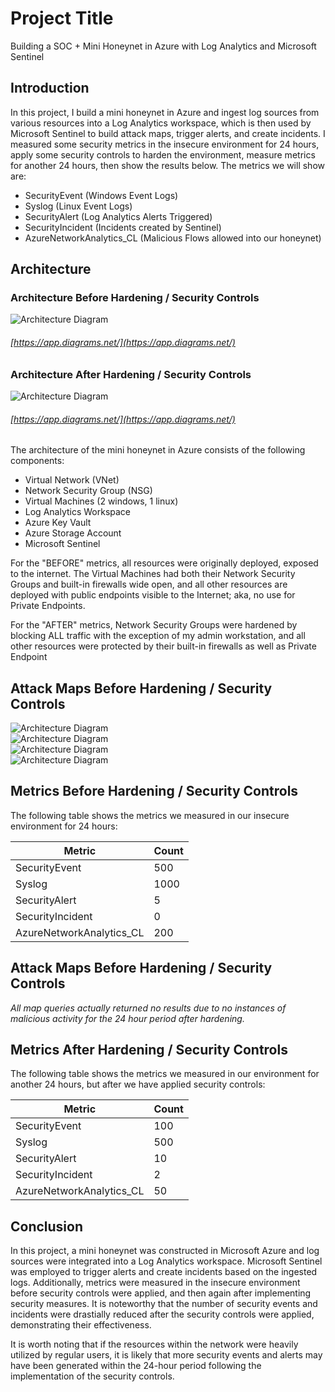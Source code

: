 # Project Title

Building a SOC + Mini Honeynet in Azure with Log Analytics and Microsoft Sentinel

## Introduction

In this project, I build a mini honeynet in Azure and ingest log sources from various resources into a Log Analytics workspace, which is then used by Microsoft Sentinel to build attack maps, trigger alerts, and create incidents. I measured some security metrics in the insecure environment for 24 hours, apply some security controls to harden the environment, measure metrics for another 24 hours, then show the results below. The metrics we will show are:

- SecurityEvent (Windows Event Logs)
- Syslog (Linux Event Logs)
- SecurityAlert (Log Analytics Alerts Triggered)
- SecurityIncident (Incidents created by Sentinel)
- AzureNetworkAnalytics_CL (Malicious Flows allowed into our honeynet)

## Architecture 
### Architecture Before Hardening / Security Controls
![Architecture Diagram](/images/architecture-diagram.png)
###### [https://app.diagrams.net/](https://app.diagrams.net/)

### Architecture After Hardening / Security Controls
![Architecture Diagram](/images/architecture-diagram.png)
###### [https://app.diagrams.net/](https://app.diagrams.net/)

The architecture of the mini honeynet in Azure consists of the following components:

- Virtual Network (VNet)
- Network Security Group (NSG)
- Virtual Machines (2 windows, 1 linux)
- Log Analytics Workspace
- Azure Key Vault
- Azure Storage Account
- Microsoft Sentinel

For the "BEFORE" metrics, all resources were originally deployed, exposed to the internet. The Virtual Machines had both their Network Security Groups and built-in firewalls wide open, and all other resources are deployed with public endpoints visible to the Internet; aka, no use for Private Endpoints.

For the "AFTER" metrics, Network Security Groups were hardened by blocking ALL traffic with the exception of my admin workstation, and all other resources were protected by their built-in firewalls as well as Private Endpoint

## Attack Maps Before Hardening / Security Controls

![Architecture Diagram](/images/architecture-diagram.png)<br>
![Architecture Diagram](/images/architecture-diagram.png)<br>
![Architecture Diagram](/images/architecture-diagram.png)<br>
![Architecture Diagram](/images/architecture-diagram.png)<br>

## Metrics Before Hardening / Security Controls

The following table shows the metrics we measured in our insecure environment for 24 hours:

| Metric                   | Count |
| ------------------------ | ----- |
| SecurityEvent            | 500   |
| Syslog                   | 1000  |
| SecurityAlert            | 5     |
| SecurityIncident         | 0     |
| AzureNetworkAnalytics_CL | 200   |

## Attack Maps Before Hardening / Security Controls

_All map queries actually returned no results due to no instances of malicious activity for the 24 hour period after hardening._

## Metrics After Hardening / Security Controls

The following table shows the metrics we measured in our environment for another 24 hours, but after we have applied security controls:

| Metric                   | Count |
| ------------------------ | ----- |
| SecurityEvent            | 100   |
| Syslog                   | 500   |
| SecurityAlert            | 10    |
| SecurityIncident         | 2     |
| AzureNetworkAnalytics_CL | 50    |

## Conclusion

In this project, a mini honeynet was constructed in Microsoft Azure and log sources were integrated into a Log Analytics workspace. Microsoft Sentinel was employed to trigger alerts and create incidents based on the ingested logs. Additionally, metrics were measured in the insecure environment before security controls were applied, and then again after implementing security measures. It is noteworthy that the number of security events and incidents were drastially reduced after the security controls were applied, demonstrating their effectiveness.

It is worth noting that if the resources within the network were heavily utilized by regular users, it is likely that more security events and alerts may have been generated within the 24-hour period following the implementation of the security controls.
